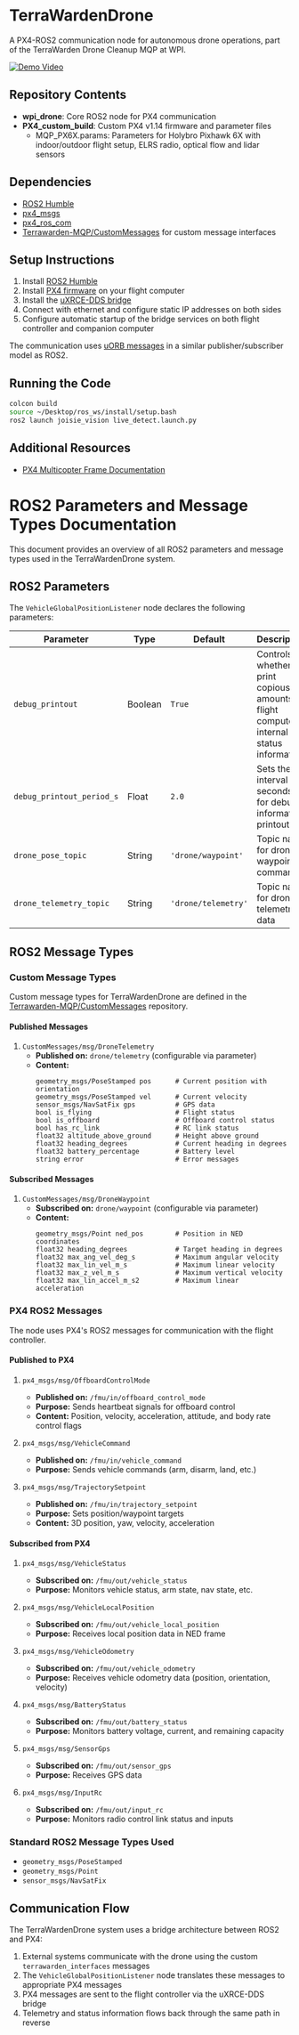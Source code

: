 # TerraWardenDrone

A PX4-ROS2 communication node for autonomous drone operations, part of the TerraWarden Drone Cleanup MQP at WPI.

[![Demo Video](https://img.youtube.com/vi/JgRSZfa9o8A/0.jpg)](https://www.youtube.com/watch?v=JgRSZfa9o8A)

## Repository Contents

- **wpi_drone**: Core ROS2 node for PX4 communication
- **PX4_custom_build**: Custom PX4 v1.14 firmware and parameter files
  - MQP_PX6X.params: Parameters for Holybro Pixhawk 6X with indoor/outdoor flight setup, ELRS radio, optical flow and lidar sensors

## Dependencies

- [ROS2 Humble](https://docs.ros.org/en/humble/Installation/Ubuntu-Install-Debians.html)
- [px4_msgs](https://github.com/PX4/px4_msgs)
- [px4_ros_com](https://github.com/PX4/px4_ros_com)
- [Terrawarden-MQP/CustomMessages](https://github.com/Terrawarden-MQP/CustomMessages) for custom message interfaces

## Setup Instructions

1. Install [ROS2 Humble](https://docs.ros.org/en/humble/Installation/Ubuntu-Install-Debians.html)
2. Install [PX4 firmware](https://github.com/PX4/PX4-Autopilot) on your flight computer
3. Install the [uXRCE-DDS bridge](https://docs.px4.io/main/en/middleware/uxrce_dds.html)
4. Connect with ethernet and configure static IP addresses on both sides
5. Configure automatic startup of the bridge services on both flight controller and companion computer

The communication uses [uORB messages](https://docs.px4.io/main/en/msg_docs/index.html) in a similar publisher/subscriber model as ROS2.

## Running the Code

```bash
colcon build
source ~/Desktop/ros_ws/install/setup.bash
ros2 launch joisie_vision live_detect.launch.py
```

## Additional Resources

- [PX4 Multicopter Frame Documentation](https://docs.px4.io/main/en/frames_multicopter/)

# ROS2 Parameters and Message Types Documentation

This document provides an overview of all ROS2 parameters and message types used in the TerraWardenDrone system.

## ROS2 Parameters

The `VehicleGlobalPositionListener` node declares the following parameters:

| Parameter                 | Type    | Default             | Description                                                                              |
| ------------------------- | ------- | ------------------- | ---------------------------------------------------------------------------------------- |
| `debug_printout`          | Boolean | `True`              | Controls whether to print copious amounts of flight computer internal status information |
| `debug_printout_period_s` | Float   | `2.0`               | Sets the interval (in seconds) for debug information printouts                           |
| `drone_pose_topic`        | String  | `'drone/waypoint'`  | Topic name for drone waypoint commands                                                   |
| `drone_telemetry_topic`   | String  | `'drone/telemetry'` | Topic name for drone telemetry data                                                      |

## ROS2 Message Types

### Custom Message Types

Custom message types for TerraWardenDrone are defined in the [Terrawarden-MQP/CustomMessages](https://github.com/Terrawarden-MQP/CustomMessages) repository.

#### Published Messages

1. `CustomMessages/msg/DroneTelemetry`
   - **Published on:** `drone/telemetry` (configurable via parameter)
   - **Content:**
     ```
     geometry_msgs/PoseStamped pos      # Current position with orientation
     geometry_msgs/PoseStamped vel      # Current velocity
     sensor_msgs/NavSatFix gps          # GPS data
     bool is_flying                     # Flight status
     bool is_offboard                   # Offboard control status
     bool has_rc_link                   # RC link status
     float32 altitude_above_ground      # Height above ground
     float32 heading_degrees            # Current heading in degrees
     float32 battery_percentage         # Battery level
     string error                       # Error messages
     ```

#### Subscribed Messages

1. `CustomMessages/msg/DroneWaypoint`
   - **Subscribed on:** `drone/waypoint` (configurable via parameter)
   - **Content:**
     ```
     geometry_msgs/Point ned_pos        # Position in NED coordinates
     float32 heading_degrees            # Target heading in degrees
     float32 max_ang_vel_deg_s          # Maximum angular velocity
     float32 max_lin_vel_m_s            # Maximum linear velocity
     float32 max_z_vel_m_s              # Maximum vertical velocity
     float32 max_lin_accel_m_s2         # Maximum linear acceleration
     ```

### PX4 ROS2 Messages

The node uses PX4's ROS2 messages for communication with the flight controller.

#### Published to PX4

1. `px4_msgs/msg/OffboardControlMode`
   - **Published on:** `/fmu/in/offboard_control_mode`
   - **Purpose:** Sends heartbeat signals for offboard control
   - **Content:** Position, velocity, acceleration, attitude, and body rate control flags

2. `px4_msgs/msg/VehicleCommand`
   - **Published on:** `/fmu/in/vehicle_command`
   - **Purpose:** Sends vehicle commands (arm, disarm, land, etc.)

3. `px4_msgs/msg/TrajectorySetpoint`
   - **Published on:** `/fmu/in/trajectory_setpoint`
   - **Purpose:** Sets position/waypoint targets
   - **Content:** 3D position, yaw, velocity, acceleration

#### Subscribed from PX4

1. `px4_msgs/msg/VehicleStatus`
   - **Subscribed on:** `/fmu/out/vehicle_status`
   - **Purpose:** Monitors vehicle status, arm state, nav state, etc.

2. `px4_msgs/msg/VehicleLocalPosition`
   - **Subscribed on:** `/fmu/out/vehicle_local_position`
   - **Purpose:** Receives local position data in NED frame

3. `px4_msgs/msg/VehicleOdometry`
   - **Subscribed on:** `/fmu/out/vehicle_odometry`
   - **Purpose:** Receives vehicle odometry data (position, orientation, velocity)

4. `px4_msgs/msg/BatteryStatus`
   - **Subscribed on:** `/fmu/out/battery_status`
   - **Purpose:** Monitors battery voltage, current, and remaining capacity

5. `px4_msgs/msg/SensorGps`
   - **Subscribed on:** `/fmu/out/sensor_gps`
   - **Purpose:** Receives GPS data

6. `px4_msgs/msg/InputRc`
   - **Subscribed on:** `/fmu/out/input_rc`
   - **Purpose:** Monitors radio control link status and inputs

### Standard ROS2 Message Types Used

- `geometry_msgs/PoseStamped`
- `geometry_msgs/Point`
- `sensor_msgs/NavSatFix`

## Communication Flow

The TerraWardenDrone system uses a bridge architecture between ROS2 and PX4:

1. External systems communicate with the drone using the custom `terrawarden_interfaces` messages
2. The `VehicleGlobalPositionListener` node translates these messages to appropriate PX4 messages
3. PX4 messages are sent to the flight controller via the uXRCE-DDS bridge
4. Telemetry and status information flows back through the same path in reverse
